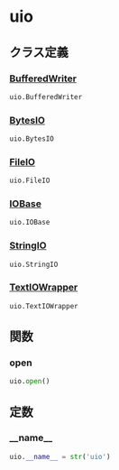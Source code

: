 # uio
## クラス定義
### [BufferedWriter](../../class/uio.BufferedWriter/)
```python
uio.BufferedWriter
```
### [BytesIO](../../class/uio.BytesIO/)
```python
uio.BytesIO
```
### [FileIO](../../class/uio.FileIO/)
```python
uio.FileIO
```
### [IOBase](../../class/uio.IOBase/)
```python
uio.IOBase
```
### [StringIO](../../class/uio.StringIO/)
```python
uio.StringIO
```
### [TextIOWrapper](../../class/uio.TextIOWrapper/)
```python
uio.TextIOWrapper
```
## 関数
### open
```python
uio.open()
```
## 定数
### \_\_name\_\_
```python
uio.__name__ = str('uio')
```
